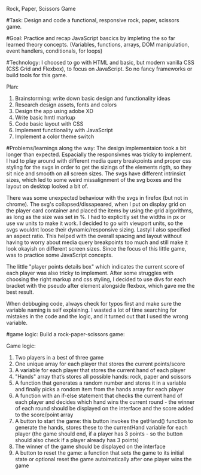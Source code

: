Rock, Paper, Scissors Game

#Task: Design and code a functional, responsive rock, paper, scissors game.

#Goal: Practice and recap JavaScript bascics by impleting the so far learned theory concepts. (Variables, functions, arrays, DOM manipulation, event handlers, conditionals, for loops)

#Technology: I choosed to go with HTML and basic, but modern vanilla CSS (CSS Grid and Flexbox), to focus on JavaScript. So no fancy frameworks or build tools for this game.

Plan:

1. Brainstorming: write down basic design and functionality ideas
2. Research design assets, fonts and colors
3. Design the app using adobe XD
4. Write basic hmtl markup
5. Code basic layout with CSS
6. Implement functionality with JavaScript
7. Implement a color theme switch

#Problems/learnings along the way: The design implementaion took a bit longer than expected. Espacially the responsivnes was tricky to implement. I had to play around with different media query breakpoints and proper css styling for the svgs in order to get the sizings of the elements rigth, so they sit nice and smooth on all screen sizes. The svgs have different intrinsict sizes, which led to some weird missalignment of the svg boxes and the layout on desktop looked a bit of.

There was some unexpected behaviour with the svgs in firefox (but not in chrome). The svg's collapsed/dissapeared, when I put on display grid on the player card container and placed the items by using the grid algorithms, as long as the size was set in %. I had to explicitly set the widths in px or use vw units to make it work. I decided to go with viewport units, so the svgs wouldnt loose their dynamic/responsive sizing. Lastyl I also specified an aspect ratio. This helped with the overall spacing and layout without having to worry about media query breakpoints too much and still make it look okayish on different screen sizes. Since the focus of this little game, was to practice some JavaScript concepts.

The little "player points details box" which indicates the current score of each player was also tricky to implement. After some struggles with choosing the right markup and css styling, I decided to use divs for each bracket with the pseudo after element alongside flexbox, which gave me the best result.

When debbuging code, always check for typos first and make sure the variable naming is self explaining. I wasted a lot of time searching for mistakes in the code and the logic, and it turned out that I used the wrong variable.

#game logic:
Build a rock-paper-scissors game:

Game logic:

1. Two players in a best of three game
2. One unique array for each player that stores the current points/score
3. A variable for each player that stores the current hand of each player
4. "Hands" array that’s stores all possible hands: rock, paper and scissors
5. A function that generates a random number and stores it in a variable and finally picks a rondom item from the hands array for each player
6. A function with an if-else statement that checks the current hand of each player and decides which hand wins the current round - the winner of each round should be displayed on the interface and the score added to the score/point array
7. A button to start the game: this button invokes the getHand() function to generate the hands, stores these to the currentHand variable for each player (the game should end, if a player has 3 points - so the button should also check if a player already has 3 points)
8. The winner of the game should be displayed on the interface
9. A button to reset the game: a function that sets the game to its initial state or optional reset the game autoimatically after one player wins the game
